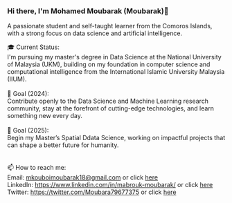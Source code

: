 ### Hi there, I'm Mohamed Moubarak (Moubarak)👋
A passionate student and self-taught learner from the Comoros Islands, with a strong focus on data science and artificial intelligence.



🎓 Current Status:<br>I'm pursuing my master's degree in Data Science at the National University of Malaysia (UKM), building on my foundation in computer science and computational intelligence from the International Islamic University Malaysia (IIUM).<br><br>
🎯 Goal (2024):<br>Contribute openly to the Data Science and Machine Learning research community, stay at the forefront of cutting-edge technologies, and learn something new every day.<br><br>
🎯 Goal (2025):<br>Begin my Master’s Spatial Ddata Science, working on impactful projects that can shape a better future for humanity.<br><br><br>
📫 How to reach me:<br>
Email: mkouboimoubarak18@gmail.com or click [here](mkouboimoubarak18@gmail.com)<br>
LinkedIn: https://www.linkedin.com/in/mabrouk-moubarak/ or click [here](https://www.linkedin.com/in/mabrouk-moubarak/)<br>
Twitter: https://twitter.com/Moubara79677375 or click [here](https://twitter.com/Moubara79677375)

